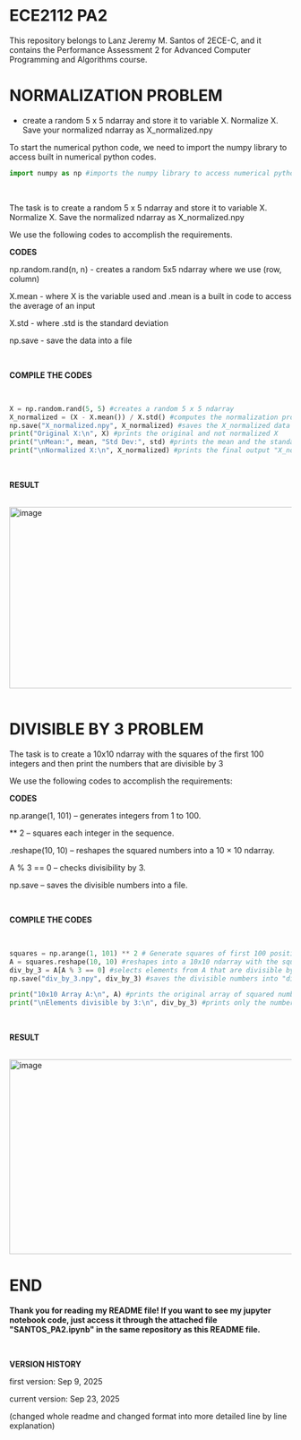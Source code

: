# ECE2112 PA2
This repository belongs to Lanz Jeremy M. Santos of 2ECE-C, and it contains the Performance Assessment 2 for Advanced Computer Programming and Algorithms course.

# NORMALIZATION PROBLEM
- create a random 5 x 5 ndarray and store it to variable X. Normalize X. Save your normalized ndarray as X_normalized.npy

To start the numerical python code, we need to import the numpy library to access built in numerical python codes.

```python
import numpy as np #imports the numpy library to access numerical python codes.
```
<br />

The task is to create a random 5 x 5 ndarray and store it to variable X. Normalize X. Save the normalized ndarray as X_normalized.npy

We use the following codes to accomplish the requirements.

**CODES**

np.random.rand(n, n) - creates a random 5x5 ndarray where we use (row, column)

X.mean - where X is the variable used and .mean is a built in code to access the average of an input

X.std - where .std is the standard deviation

np.save - save the data into a file

<br />


**COMPILE THE CODES**

<br />

```python
X = np.random.rand(5, 5) #creates a random 5 x 5 ndarray
X_normalized = (X - X.mean()) / X.std() #computes the normalization problem using the normalization equation and storing it to "X_normalized"
np.save("X_normalized.npy", X_normalized) #saves the X_normalized data to "X_normalized.npy"
print("Original X:\n", X) #prints the original and not normalized X
print("\nMean:", mean, "Std Dev:", std) #prints the mean and the standard deviation of the ndarray
print("\nNormalized X:\n", X_normalized) #prints the final output "X_normalized"
```

<br />

**RESULT**

<br />

<img width="597" height="324" alt="image" src="https://github.com/user-attachments/assets/ad561ca9-bcf8-4650-8e05-0ab607c48e31" />

<br />
<br />

# DIVISIBLE BY 3 PROBLEM

The task is to create a 10x10 ndarray with the squares of the first 100 integers and then print the numbers that are divisible by 3

We use the following codes to accomplish the requirements:

**CODES**

np.arange(1, 101) – generates integers from 1 to 100.

** 2 – squares each integer in the sequence.

.reshape(10, 10) – reshapes the squared numbers into a 10 × 10 ndarray.

A % 3 == 0 – checks divisibility by 3.

np.save – saves the divisible numbers into a file.

<br />

**COMPILE THE CODES**

<br />

```python
squares = np.arange(1, 101) ** 2 # Generate squares of first 100 positive integers
A = squares.reshape(10, 10) #reshapes into a 10x10 ndarray with the squares of the first 100 integers
div_by_3 = A[A % 3 == 0] #selects elements from A that are divisible by 3
np.save("div_by_3.npy", div_by_3) #saves the divisible numbers into "div_by_3.npy"

print("10x10 Array A:\n", A) #prints the original array of squared numbers
print("\nElements divisible by 3:\n", div_by_3) #prints only the numbers divisible by 3
```

<br />

**RESULT**

<br />

<img width="680" height="348" alt="image" src="https://github.com/user-attachments/assets/c402f1d7-a541-4499-95f9-9c913281bab9" />

<br />

# END

**Thank you for reading my README file! If you want to see my jupyter notebook code, just access it through the attached file "SANTOS_PA2.ipynb" in the same repository as this README file.**

<br />

**VERSION HISTORY**

first version: Sep 9, 2025

current version: Sep 23, 2025

(changed whole readme and changed format into more detailed line by line explanation)
